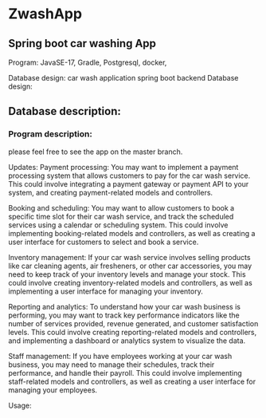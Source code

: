 # ZwashApp
## Spring boot car washing App

Program:
JavaSE-17,
Gradle,
Postgresql,
docker,

Database design:
car wash application spring boot backend
Database design:

## Database description:


### Program description:




please feel free to see the app on the master branch.

Updates:
Payment processing: You may want to implement a payment processing system that allows customers to pay for the car wash service. This could involve integrating a payment gateway or payment API to your system, and creating payment-related models and controllers.

Booking and scheduling: You may want to allow customers to book a specific time slot for their car wash service, and track the scheduled services using a calendar or scheduling system. This could involve implementing booking-related models and controllers, as well as creating a user interface for customers to select and book a service.

Inventory management: If your car wash service involves selling products like car cleaning agents, air fresheners, or other car accessories, you may need to keep track of your inventory levels and manage your stock. This could involve creating inventory-related models and controllers, as well as implementing a user interface for managing your inventory.

Reporting and analytics: To understand how your car wash business is performing, you may want to track key performance indicators like the number of services provided, revenue generated, and customer satisfaction levels. This could involve creating reporting-related models and controllers, and implementing a dashboard or analytics system to visualize the data.

Staff management: If you have employees working at your car wash business, you may need to manage their schedules, track their performance, and handle their payroll. This could involve implementing staff-related models and controllers, as well as creating a user interface for managing your employees.



Usage:
